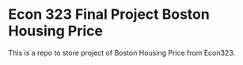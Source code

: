 # Econ 323 Final Project Boston Housing Price

This is a repo to store project of Boston Housing Price from Econ323. 

